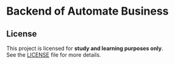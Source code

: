# Backend of Automate Business

## License

This project is licensed for **study and learning purposes only**.  
See the [LICENSE](./LICENSE) file for more details.
